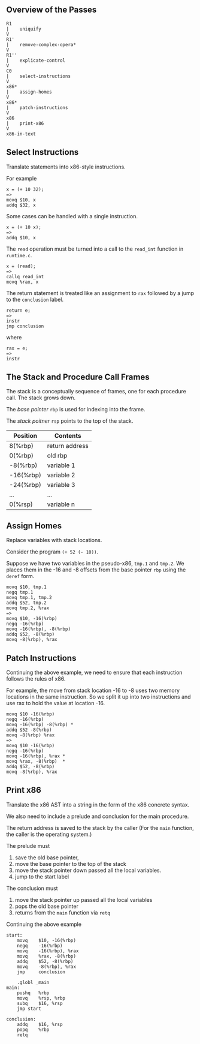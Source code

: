 Overview of the Passes
----------------------

    R1
    |    uniquify
    V
    R1'
    |    remove-complex-opera*
    V
    R1''
    |    explicate-control
    V
    C0
    |    select-instructions
    V
    x86*
    |    assign-homes
    V
    x86*
    |    patch-instructions
    V
    x86
    |    print-x86
    V
    x86-in-text

Select Instructions
-------------------

Translate statements into x86-style instructions.

For example

    x = (+ 10 32);
    =>
    movq $10, x
    addq $32, x

Some cases can be handled with a single instruction.

    x = (+ 10 x);
    =>
    addq $10, x
    

The `read` operation must be turned into a 
call to the `read_int` function in `runtime.c`.

    x = (read);
    =>
    callq read_int
    movq %rax, x
    
The return statement is treated like an assignment to `rax` followed
by a jump to the `conclusion` label.

    return e;
    =>
    instr
    jmp conclusion
    
where

    rax = e;
    =>
    instr
    
    
The Stack and Procedure Call Frames
-----------------------------------

The stack is a conceptually sequence of frames, one for each procedure
call. The stack grows down.

The *base pointer* `rbp` is used for indexing into the frame.

The *stack poitner* `rsp` points to the top of the stack.

| Position  | Contents       |
| --------- | -------------- |
| 8(%rbp)   | return address |
| 0(%rbp)   | old rbp        |
| -8(%rbp)  | variable 1     |
| -16(%rbp) | variable 2     |
| -24(%rbp) | variable 3     |
|   ...     |    ...         |
| 0(%rsp)   | variable n     |


Assign Homes
------------

Replace variables with stack locations.

Consider the program `(+ 52 (- 10))`.

Suppose we have two variables in the pseudo-x86, `tmp.1` and `tmp.2`.
We places them in the -16 and -8 offsets from the base pointer `rbp`
using the `deref` form.

    movq $10, tmp.1
    negq tmp.1
    movq tmp.1, tmp.2
    addq $52, tmp.2
    movq tmp.2, %rax
    =>
    movq $10, -16(%rbp)
    negq -16(%rbp)
    movq -16(%rbp), -8(%rbp)
    addq $52, -8(%rbp)
    movq -8(%rbp), %rax
    

Patch Instructions
------------------

Continuing the above example, we need to ensure that
each instruction follows the rules of x86. 

For example, the move from stack location -16 to -8 uses two memory
locations in the same instruction. So we split it up into two
instructions and use rax to hold the value at location -16.

    movq $10 -16(%rbp)
    negq -16(%rbp)
    movq -16(%rbp) -8(%rbp) *
    addq $52 -8(%rbp)
    movq -8(%rbp) %rax
    =>
    movq $10 -16(%rbp)
    negq -16(%rbp)
    movq -16(%rbp), %rax *
    movq %rax, -8(%rbp)  *
    addq $52, -8(%rbp)
    movq -8(%rbp), %rax
    

Print x86
---------

Translate the x86 AST into a string in the form of the x86 concrete
syntax.

We also need to include a prelude and conclusion for the main
procedure.

The return address is saved to the stack by the caller (For the `main`
function, the caller is the operating system.)

The prelude must 
1. save the old base pointer, 
2. move the base pointer to the top of the stack
3. move the stack pointer down passed all the local variables.
4. jump to the start label

The conclusion must
1. move the stack pointer up passed all the local variables
2. pops the old base pointer
3. returns from the `main` function via `retq` 

Continuing the above example

    start:
        movq    $10, -16(%rbp)
        negq    -16(%rbp)
        movq    -16(%rbp), %rax
        movq    %rax, -8(%rbp)
        addq    $52, -8(%rbp)
        movq    -8(%rbp), %rax
        jmp     conclusion
        
        .globl _main
    main:
        pushq   %rbp
        movq    %rsp, %rbp
        subq    $16, %rsp
        jmp start

    conclusion:
        addq    $16, %rsp
        popq    %rbp
        retq
    
